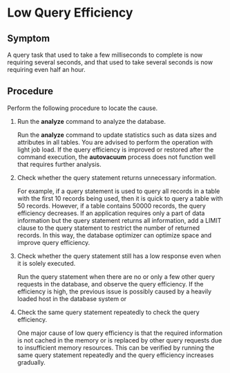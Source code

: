 # Low Query Efficiency<a name="EN-US_TOPIC_0291615100"></a>

## Symptom<a name="section6698114504"></a>

A query task that used to take a few milliseconds to complete is now requiring several seconds, and that used to take several seconds is now requiring even half an hour. 

## Procedure<a name="section747619196010"></a>

Perform the following procedure to locate the cause.

1.  Run the  **analyze**  command to analyze the database.

    Run the  **analyze**  command to update statistics such as data sizes and attributes in all tables. You are advised to perform the operation with light job load. If the query efficiency is improved or restored after the command execution, the  **autovacuum**  process does not function well that requires further analysis.

2.  Check whether the query statement returns unnecessary information.

    For example, if a query statement is used to query all records in a table with the first 10 records being used, then it is quick to query a table with 50 records. However, if a table contains 50000 records, the query efficiency decreases. If an application requires only a part of data information but the query statement returns all information, add a LIMIT clause to the query statement to restrict the number of returned records. In this way, the database optimizer can optimize space and improve query efficiency.

3.  Check whether the query statement still has a low response even when it is solely executed.

    Run the query statement when there are no or only a few other query requests in the database, and observe the query efficiency. If the efficiency is high, the previous issue is possibly caused by a heavily loaded host in the database system or

4.  Check the same query statement repeatedly to check the query efficiency.

    One major cause of low query efficiency is that the required information is not cached in the memory or is replaced by other query requests due to insufficient memory resources. This can be verified by running the same query statement repeatedly and the query efficiency increases gradually.


